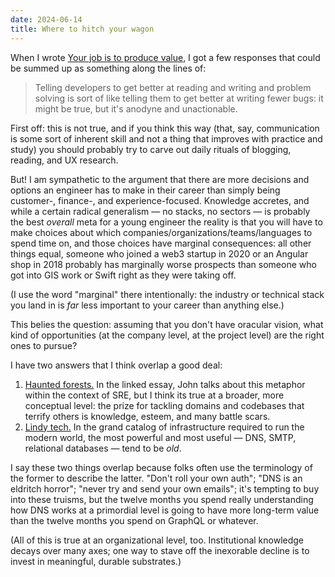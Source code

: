 ```yaml
---
date: 2024-06-14
title: Where to hitch your wagon
---
```


When I wrote [Your job is to produce value](/posts/post/produce-value/), I got a few responses that could be summed up as something along the lines of:

> Telling developers to get better at reading and writing and problem solving is sort of like telling them to get better at writing fewer bugs: it might be true, but it's anodyne and unactionable.

First off: this is not true, and if you think this way (that, say, communication is some sort of inherent skill and not a thing that improves with practice and study) you should probably try to carve out daily rituals of blogging, reading, and UX research.

But! I am sympathetic to the argument that there are more decisions and options an engineer has to make in their career than simply being customer-, finance-, and experience-focused. Knowledge accretes, and while a certain radical generalism — no stacks, no sectors — is probably the best _overall_ meta for a young engineer the reality is that you will have to make choices about which companies/organizations/teams/languages to spend time on, and those choices have marginal consequences: all other things equal, someone who joined a web3 startup in 2020 or an Angular shop in 2018 probably has marginally worse prospects than someone who got into GIS work or Swift right as they were taking off.

(I use the word "marginal" there intentionally: the industry or technical stack you land in is _far_ less important to your career than anything else.)

This belies the question: assuming that you don't have oracular vision, what kind of opportunities (at the company level, at the project level) are the right ones to pursue?

I have two answers that I think overlap a good deal:

1. [Haunted forests.](https://john-millikin.com/sre-school/no-haunted-forests) In the linked essay, John talks about this metaphor within the context of SRE, but I think its true at a broader, more conceptual level: the prize for tackling domains and codebases that terrify others is knowledge, esteem, and many battle scars.
2. [Lindy tech.](https://en.wikipedia.org/wiki/Lindy_effect) In the grand catalog of infrastructure required to run the modern world, the most powerful and most useful — DNS, SMTP, relational databases — tend to be _old_.

I say these two things overlap because folks often use the terminology of the former to describe the latter. "Don't roll your own auth"; "DNS is an eldritch horror"; "never try and send your own emails"; it's tempting to buy into these truisms, but the twelve months you spend really understanding how DNS works at a primordial level is going to have more long-term value than the twelve months you spend on GraphQL or whatever.

(All of this is true at an organizational level, too. Institutional knowledge decays over many axes; one way to stave off the inexorable decline is to invest in meaningful, durable substrates.)
